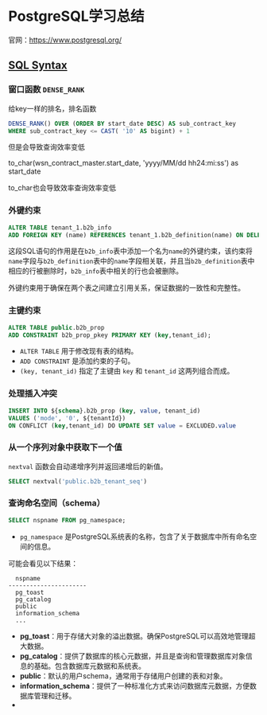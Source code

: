 # PostgreSQL学习总结

官网：https://www.postgresql.org/


## [SQL Syntax](https://www.postgresql.org/docs/current/sql-syntax.html)

### 窗口函数 `DENSE_RANK`

给key一样的排名，排名函数

```sql
DENSE_RANK() OVER (ORDER BY start_date DESC) AS sub_contract_key
WHERE sub_contract_key <= CAST( '10' AS bigint) + 1
```

但是会导致查询效率变低

to_char(wsn_contract_master.start_date, 'yyyy/MM/dd hh24:mi:ss') as start_date

to_char也会导致效率查询效率变低



### 外键约束

```sql
ALTER TABLE tenant_1.b2b_info
ADD FOREIGN KEY (name) REFERENCES tenant_1.b2b_definition(name) ON DELETE CASCADE
```

这段SQL语句的作用是在`b2b_info`表中添加一个名为`name`的外键约束，该约束将`name`字段与`b2b_definition`表中的`name`字段相关联，并且当`b2b_definition`表中相应的行被删除时，`b2b_info`表中相关的行也会被删除。

外键约束用于确保在两个表之间建立引用关系，保证数据的一致性和完整性。



### 主键约束

```sql
ALTER TABLE public.b2b_prop 
ADD CONSTRAINT b2b_prop_pkey PRIMARY KEY (key,tenant_id);
```

- `ALTER TABLE` 用于修改现有表的结构。
- `ADD CONSTRAINT` 是添加约束的子句。
- `(key, tenant_id)` 指定了主键由 `key` 和 `tenant_id` 这两列组合而成。



### 处理插入冲突

```sql
INSERT INTO ${schema}.b2b_prop (key, value, tenant_id) 
VALUES ('mode', '0', ${tenantId}) 
ON CONFLICT (key,tenant_id) DO UPDATE SET value = EXCLUDED.value 
```



### 从一个序列对象中获取下一个值

`nextval` 函数会自动递增序列并返回递增后的新值。

```sql
SELECT nextval('public.b2b_tenant_seq')
```



### 查询命名空间（schema）

```sql
SELECT nspname FROM pg_namespace;
```

- `pg_namespace` 是PostgreSQL系统表的名称，包含了关于数据库中所有命名空间的信息。

可能会看见以下结果：

```
  nspname     
----------------------
  pg_toast
  pg_catalog
  public
  information_schema
  ...
```

- **pg_toast**：用于存储大对象的溢出数据。确保PostgreSQL可以高效地管理超大数据。
- **pg_catalog**：提供了数据库的核心元数据，并且是查询和管理数据库对象信息的基础。包含数据库元数据和系统表。
- **public**：默认的用户schema，通常用于存储用户创建的表和对象。
- **information_schema**：提供了一种标准化方式来访问数据库元数据，方便数据库管理和迁移。
- 
